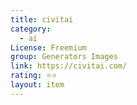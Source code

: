 ```yaml
---
title: civitai
category:
  - ai
License: Freemium
group: Generators Images
link: https://civitai.com/
rating: ⭐⭐
layout: item
---
```

